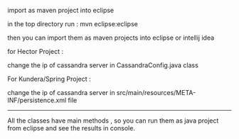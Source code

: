 import as maven project into eclipse

in the top directory run :
mvn eclipse:eclipse

then you can import them as maven projects into eclipse or intellij idea

for Hector Project : 

change the ip of cassandra server in CassandraConfig.java class

For Kundera/Spring Project :

change the ip of cassandra server in src/main/resources/META-INF/persistence.xml file

---------

All the classes have main methods , so you can run them as java project from eclipse and see the results in console.



